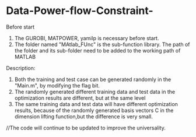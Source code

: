 # Data-Power-flow-Constraint-

Before start
1) The GUROBI, MATPOWER, yamilp is necessary before start.
2) The folder named "MAtlab_FUnc" is the sub-function library. The path of the folder and its sub-folder need to be added to the working path of MATLAB

Description:
1) Both the training and test case can be generated randomly in the "Main.m", by modifying the flag bit.
2) The randomly generated different training data and test data in the optimization results are different, but at the same level
3) The same training data and test data will  have different optimization results, because of the randomly generated basis vectors C in the dimension lifting function,but the difference is very small.


//The code will continue to be updated to improve the universality.
